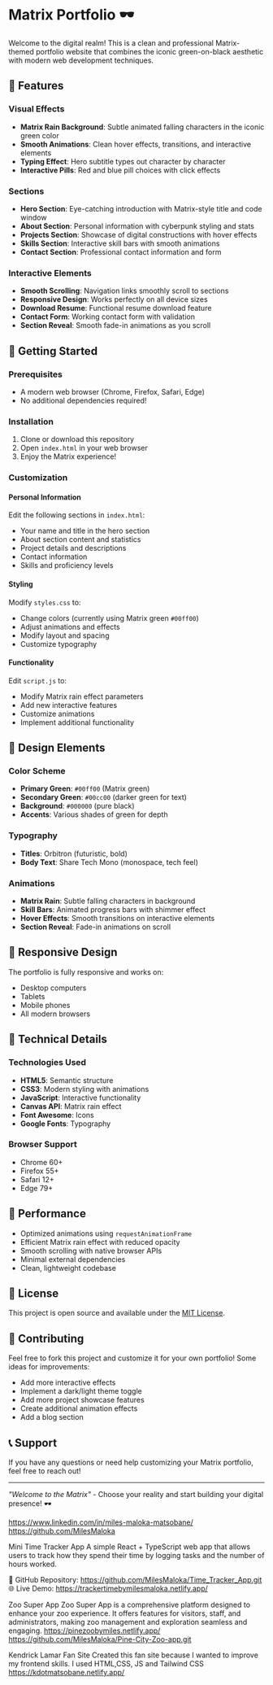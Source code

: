 # Matrix Portfolio 🕶️

Welcome to the digital realm! This is a clean and professional Matrix-themed portfolio website that combines the iconic green-on-black aesthetic with modern web development techniques.

## 🌟 Features

### Visual Effects
- **Matrix Rain Background**: Subtle animated falling characters in the iconic green color
- **Smooth Animations**: Clean hover effects, transitions, and interactive elements
- **Typing Effect**: Hero subtitle types out character by character
- **Interactive Pills**: Red and blue pill choices with click effects

### Sections
- **Hero Section**: Eye-catching introduction with Matrix-style title and code window
- **About Section**: Personal information with cyberpunk styling and stats
- **Projects Section**: Showcase of digital constructions with hover effects
- **Skills Section**: Interactive skill bars with smooth animations
- **Contact Section**: Professional contact information and form

### Interactive Elements
- **Smooth Scrolling**: Navigation links smoothly scroll to sections
- **Responsive Design**: Works perfectly on all device sizes
- **Download Resume**: Functional resume download feature
- **Contact Form**: Working contact form with validation
- **Section Reveal**: Smooth fade-in animations as you scroll

## 🚀 Getting Started

### Prerequisites
- A modern web browser (Chrome, Firefox, Safari, Edge)
- No additional dependencies required!

### Installation
1. Clone or download this repository
2. Open `index.html` in your web browser
3. Enjoy the Matrix experience!

### Customization

#### Personal Information
Edit the following sections in `index.html`:
- Your name and title in the hero section
- About section content and statistics
- Project details and descriptions
- Contact information
- Skills and proficiency levels

#### Styling
Modify `styles.css` to:
- Change colors (currently using Matrix green `#00ff00`)
- Adjust animations and effects
- Modify layout and spacing
- Customize typography

#### Functionality
Edit `script.js` to:
- Modify Matrix rain effect parameters
- Add new interactive features
- Customize animations
- Implement additional functionality

## 🎨 Design Elements

### Color Scheme
- **Primary Green**: `#00ff00` (Matrix green)
- **Secondary Green**: `#00cc00` (darker green for text)
- **Background**: `#000000` (pure black)
- **Accents**: Various shades of green for depth

### Typography
- **Titles**: Orbitron (futuristic, bold)
- **Body Text**: Share Tech Mono (monospace, tech feel)

### Animations
- **Matrix Rain**: Subtle falling characters in background
- **Skill Bars**: Animated progress bars with shimmer effect
- **Hover Effects**: Smooth transitions on interactive elements
- **Section Reveal**: Fade-in animations on scroll

## 📱 Responsive Design

The portfolio is fully responsive and works on:
- Desktop computers
- Tablets
- Mobile phones
- All modern browsers

## 🔧 Technical Details

### Technologies Used
- **HTML5**: Semantic structure
- **CSS3**: Modern styling with animations
- **JavaScript**: Interactive functionality
- **Canvas API**: Matrix rain effect
- **Font Awesome**: Icons
- **Google Fonts**: Typography

### Browser Support
- Chrome 60+
- Firefox 55+
- Safari 12+
- Edge 79+

## 🎯 Performance

- Optimized animations using `requestAnimationFrame`
- Efficient Matrix rain effect with reduced opacity
- Smooth scrolling with native browser APIs
- Minimal external dependencies
- Clean, lightweight codebase

## 📝 License

This project is open source and available under the [MIT License](LICENSE).

## 🤝 Contributing

Feel free to fork this project and customize it for your own portfolio! Some ideas for improvements:
- Add more interactive effects
- Implement a dark/light theme toggle
- Add more project showcase features
- Create additional animation effects
- Add a blog section

## 📞 Support

If you have any questions or need help customizing your Matrix portfolio, feel free to reach out!

---

*"Welcome to the Matrix"* - Choose your reality and start building your digital presence! 🕶️ 


https://www.linkedin.com/in/miles-maloka-matsobane/
https://github.com/MilesMaloka

Mini Time Tracker App
A simple React + TypeScript web app that allows users to track how they spend their time by logging tasks and the number of hours worked.

🔗 GitHub Repository: https://github.com/MilesMaloka/Time_Tracker_App.git  
🌐 Live Demo: https://trackertimebymilesmaloka.netlify.app/

Zoo Super App
Zoo Super App is a comprehensive platform designed to enhance your zoo experience. It offers features for visitors, staff, and administrators, making zoo management and exploration seamless and engaging.
https://pinezoobymiles.netlify.app/
https://github.com/MilesMaloka/Pine-City-Zoo-app.git

Kendrick Lamar Fan Site
Created this fan site because I wanted to improve my frontend skills. I used HTML,CSS, JS and Tailwind CSS
https://kdotmatsobane.netlify.app/